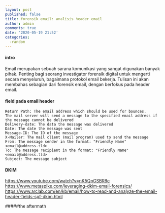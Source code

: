 ```yaml
---
layout: post
published: false
title: forensik email: analisis header email
author: admin
comments: true
date: '2020-05-19 21:52'
categories:
  -random
---
```

#### intro
Email merupakan sebuah sarana komunikasi yang sangat digunakan banyak pihak. Penting bagi seorang investigator forensik digital untuk mengerti secara menyeluruh, bagaimana protokol email bekerja. Tulisan ini akan membahas sebagian dari forensik email, dengan berfokus pada header email.

<!--more-->


#### field pada email header

    Return Path: The email address which should be used for bounces.
    The mail server will send a message to the specified email address if the message cannot be delivered
    Delivery-date: The data the message was delivered
    Date: The date the message was sent
    Message-ID: The ID of the message
    X-Mailer: The mail client (mail program) used to send the message
    From: The message sender in the format: "Friendly Name" <email@address.tld>
    To: The message recipient in the format: "Friendly Name" <email@address.tld>
    Subject: The message subject


#### DKIM


https://www.youtube.com/watch?v=nK5QpGSBR8c
https://www.metaspike.com/leveraging-dkim-email-forensics/
https://www.arclab.com/en/kb/email/how-to-read-and-analyze-the-email-header-fields-spf-dkim.html


#####the aftermath
